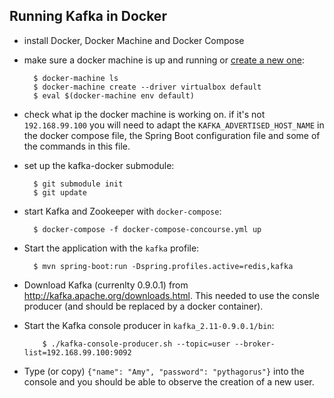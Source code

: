 Running Kafka in Docker
-----------------------

- install Docker, Docker Machine and Docker Compose
- make sure a docker machine is up and running or [create a new one](https://docs.docker.com/machine/get-started/):

  ```shell
    $ docker-machine ls
    $ docker-machine create --driver virtualbox default
    $ eval $(docker-machine env default)
  ```
  
- check what ip the docker machine is working on. if it's not `192.168.99.100` you will need to adapt the `KAFKA_ADVERTISED_HOST_NAME` in the docker compose file, the Spring Boot configuration file and some of the commands in this file.
  
- set up the kafka-docker submodule:

  ```shell
    $ git submodule init
    $ git update
  ```
  
- start Kafka and Zookeeper with `docker-compose`:

  ```shell
    $ docker-compose -f docker-compose-concourse.yml up
  ```

- Start the application with the `kafka` profile:

  ```shell
    $ mvn spring-boot:run -Dspring.profiles.active=redis,kafka
  ```
  
- Download Kafka (currenlty 0.9.0.1) from http://kafka.apache.org/downloads.html. This needed to use the consle producer (and should be replaced by a docker container).
- Start the Kafka console producer in `kafka_2.11-0.9.0.1/bin`:

  ```shell
      $ ./kafka-console-producer.sh --topic=user --broker-list=192.168.99.100:9092
  ```

- Type (or copy) `{"name": "Amy", "password": "pythagorus"}` into the console and you should be able to observe the creation of a new user.  


